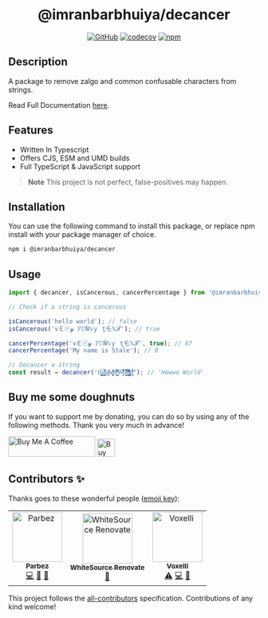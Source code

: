 <div align="center">

# @imranbarbhuiya/decancer

[![GitHub](https://img.shields.io/github/license/imranbarbhuiya/decancer)](https://github.com/imranbarbhuiya/decancer/blob/main/LICENSE)
[![codecov](https://codecov.io/gh/imranbarbhuiya/decancer/branch/main/graph/badge.svg?token=token)](https://codecov.io/gh/imranbarbhuiya/decancer)
[![npm](https://img.shields.io/npm/v/@imranbarbhuiya/decancer?color=crimson&logo=npm&style=flat-square)](https://www.npmjs.com/package/@imranbarbhuiya/decancer)

</div>

## Description

A package to remove zalgo and common confusable characters from strings.

Read Full Documentation [here](https://imranbarbhuiya.github.io/decancer).

## Features

-   Written In Typescript
-   Offers CJS, ESM and UMD builds
-   Full TypeScript & JavaScript support

> **Note**
> This project is not perfect, false-positives may happen.

## Installation

You can use the following command to install this package, or replace npm install with your package manager of choice.

```bash
npm i @imranbarbhuiya/decancer
```

## Usage

```ts
import { decancer, isCancerous, cancerPercentage } from '@imranbarbhuiya/decancer';

// Check if a string is cancerous

isCancerous('hello world'); // false
isCancerous('vＥⓡ𝔂 𝔽𝕌Ňℕｙ ţ乇𝕏𝓣'); // true

cancerPercentage('vＥⓡ𝔂 𝔽𝕌Ňℕｙ ţ乇𝕏𝓣', true); // 67
cancerPercentage('My name is Stale'); // 0

// Decancer a string
const result = decancer('Ḣ͚͇͎̰̙̗̹́͟e̞̪̫̣͖̱͍̻̲ͧ̌̀̚̚͘͜w̸̡͕̽̈̾ͬw̥̪͈̖̻ͭ̈́̽ͫ̈͘ơ̢̞ͭͣ̅̑ͭ͗̒̃ ̸͔̝̟̟̳̝͋̄ͥ̈͞W̸͍̬̎̊̎̑͆̐̀̕ò̰̙̺̋ͭ͗́̄̚͝r̪͈̹͈ͧ̅ͨ͛͋͛̃͒̌́l̴̡̰̰͇̪̘̱ͯ̈̓ͨ̕d͎͙̥̩̔̾ͦ̀͞'); // 'Hewwo World'
```

## Buy me some doughnuts

If you want to support me by donating, you can do so by using any of the following methods. Thank you very much in advance!

<a href="https://www.buymeacoffee.com/parbez" target="_blank"><img src="https://cdn.buymeacoffee.com/buttons/default-orange.png" alt="Buy Me A Coffee" height="41" width="174"></a>
<a href='https://ko-fi.com/Y8Y1CBIJH' target='_blank'><img height='36' style='border:0px;height:36px;' src='https://cdn.ko-fi.com/cdn/kofi4.png?v=3' border='0' alt='Buy Me a Coffee at ko-fi.com' /></a>

## Contributors ✨

Thanks goes to these wonderful people ([emoji key](https://allcontributors.org/docs/en/emoji-key)):

<!-- ALL-CONTRIBUTORS-LIST:START - Do not remove or modify this section -->
<!-- prettier-ignore-start -->
<!-- markdownlint-disable -->
<table>
  <tbody>
    <tr>
      <td align="center"><a href="https://github.com/imranbarbhuiya"><img src="https://avatars.githubusercontent.com/u/74945038?v=4?s=100" width="100px;" alt="Parbez"/><br /><sub><b>Parbez</b></sub></a><br /><a href="https://github.com/imranbarbhuiya/decancer/commits?author=imranbarbhuiya" title="Code">💻</a> <a href="#maintenance-imranbarbhuiya" title="Maintenance">🚧</a> <a href="#ideas-imranbarbhuiya" title="Ideas, Planning, & Feedback">🤔</a></td>
      <td align="center"><a href="https://renovate.whitesourcesoftware.com"><img src="https://avatars.githubusercontent.com/u/25180681?v=4?s=100" width="100px;" alt="WhiteSource Renovate"/><br /><sub><b>WhiteSource Renovate</b></sub></a><br /><a href="#maintenance-renovate-bot" title="Maintenance">🚧</a></td>
      <td align="center"><a href="http://voxelli.me"><img src="https://avatars.githubusercontent.com/u/69213593?v=4?s=100" width="100px;" alt="Voxelli"/><br /><sub><b>Voxelli</b></sub></a><br /><a href="https://github.com/imranbarbhuiya/decancer/commits?author=legendhimslef" title="Tests">⚠️</a> <a href="https://github.com/imranbarbhuiya/decancer/commits?author=legendhimslef" title="Code">💻</a> <a href="https://github.com/imranbarbhuiya/decancer/commits?author=legendhimslef" title="Documentation">📖</a></td>
    </tr>
  </tbody>
  <tfoot>
    
  </tfoot>
</table>

<!-- markdownlint-restore -->
<!-- prettier-ignore-end -->

<!-- ALL-CONTRIBUTORS-LIST:END -->

This project follows the [all-contributors](https://github.com/all-contributors/all-contributors) specification. Contributions of any kind welcome!
